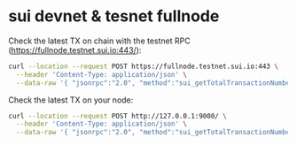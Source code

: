 # sui devnet & tesnet fullnode

Check the latest TX on chain with the testnet RPC (https://fullnode.testnet.sui.io:443/):

```bash
curl --location --request POST https://fullnode.testnet.sui.io:443 \
  --header 'Content-Type: application/json' \
  --data-raw '{ "jsonrpc":"2.0", "method":"sui_getTotalTransactionNumber","id":1}'
```

Check the latest TX on your node:

```bash
curl --location --request POST http://127.0.0.1:9000/ \
  --header 'Content-Type: application/json' \
  --data-raw '{ "jsonrpc":"2.0", "method":"sui_getTotalTransactionNumber","id":1}'
```
